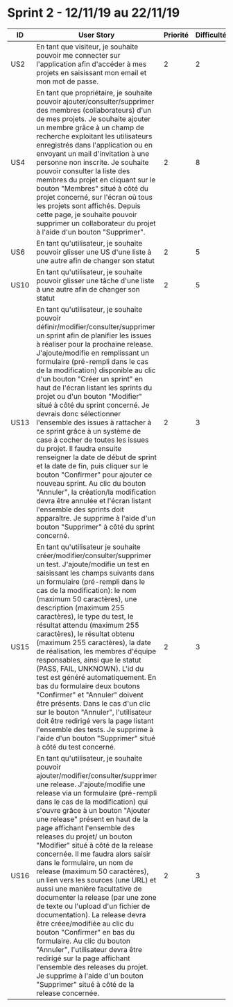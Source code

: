 # Sprint 2 - 12/11/19 au 22/11/19

| ID | User Story | Priorité | Difficulté |
| -- | ---------- | -------- | ---------- |
| US2 | En tant que visiteur, je souhaite pouvoir me connecter sur l'application afin d'accéder à mes projets en saisissant mon email et mon mot de passe. | 2 | 2 | 1 |
| US4 | En tant que propriétaire, je souhaite pouvoir ajouter/consulter/supprimer des membres (collaborateurs) d'un de mes projets. Je souhaite ajouter un membre grâce à un champ de recherche exploitant les utilisateurs enregistrés dans l'application ou en envoyant un mail d'invitation à une personne non inscrite. Je souhaite pouvoir consulter la liste des membres du projet en cliquant sur le bouton "Membres" situé à côté du projet concerné, sur l'écran où tous les projets sont affichés. Depuis cette page, je souhaite pouvoir supprimer un collaborateur du projet à l'aide d'un bouton "Supprimer". | 2 | 8 | 2 |
| US6|  En tant qu'utilisateur, je souhaite pouvoir glisser une US d'une liste à une autre afin de changer son statut | 2 | 5 | 1 |
| US10|  En tant qu'utilisateur, je souhaite pouvoir glisser une tâche d'une liste à une autre afin de changer son statut | 2 | 5 | 1 |
| US13 | En tant qu'utilisateur, je souhaite pouvoir définir/modifier/consulter/supprimer un sprint afin de planifier les issues à réaliser pour la prochaine release. J'ajoute/modifie en remplissant un formulaire (pré-rempli dans le cas de la modification) disponible au clic d'un bouton "Créer un sprint" en haut de l'écran listant les sprints du projet ou d'un bouton "Modifier" situé à côté du sprint concerné. Je devrais donc sélectionner l'ensemble des issues à rattacher à ce sprint grâce à un système de case à cocher de toutes les issues du projet. Il faudra ensuite renseigner la date de début de sprint et la date de fin, puis cliquer sur le bouton "Confirmer" pour ajouter ce nouveau sprint. Au clic du bouton "Annuler", la création/la modification devra être annulée et l'écran listant l'ensemble des sprints doit apparaître. Je supprime à l'aide d'un bouton "Supprimer" à côté du sprint concerné.| 2 | 3 | 2 |
| US15 | En tant qu'utilisateur je souhaite créer/modifier/consulter/supprimer un test. J'ajoute/modifie un test en saisissant les champs suivants dans un formulaire (pré-rempli dans le cas de la modification): le nom (maximum 50 caractères), une description (maximum 255 caractères), le type du test, le résultat attendu (maximum 255 caractères), le résultat obtenu (maximum 255 caractères), la date de réalisation, les membres d'équipe responsables, ainsi que le statut (PASS, FAIL, UNKNOWN). L'id du test est généré automatiquement. En bas du formulaire deux boutons "Confirmer" et "Annuler" doivent être présents. Dans le cas d'un clic sur le bouton "Annuler", l'utilisateur doit être redirigé vers la page listant l'ensemble des tests. Je supprime à l'aide d'un bouton "Supprimer" situé à côté du test concerné.| 2 | 3 | 2 |
| US16 | En tant qu'utilisateur, je souhaite pouvoir ajouter/modifier/consulter/supprimer une release. J'ajoute/modifie une release via un formulaire (pré-rempli dans le cas de la modification) qui s'ouvre grâce à un bouton "Ajouter une release" présent en haut de la page affichant l'ensemble des releases du projet/ un bouton "Modifier" situé à côté de la release concernée. Il me faudra alors saisir dans le formulaire, un nom de release (maximum 50 caractères), un lien vers les sources (une URL) et aussi une manière facultative de documenter la release (par une zone de texte ou l'upload d'un fichier de documentation). La release devra être créee/modifiée au clic du bouton "Confirmer" en bas du formulaire. Au clic du bouton "Annuler", l'utilisateur devra être redirigé sur la page affichant l'ensemble des releases du projet. Je supprime à l'aide d'un bouton "Supprimer" situé à côté de la release concernée. | 2 | 3 | 2 |
